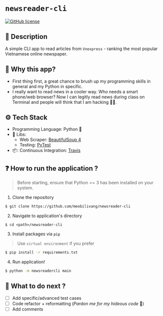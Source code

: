 # `newsreader-cli`

[![GitHub license](https://img.shields.io/badge/license-Apache-blue.svg)](https://github.com/meobilivang/newsreader-cli/blob/master/LICENSE)

## :book: Description

A simple CLI app to read articles from `Vnexpress` - ranking the most popular Vietnamese online newspaper.

## :dart: Why this app?

- First thing first, a great chance to brush up my programming skills in general and my Python in specific.
- I really want to read news in a cooler way. Who needs a smart phone/web browser? Now I can legitly read news during class on Terminal and people will think that I am hacking :technologist:.

## :gear: Tech Stack

- Programming Language: Python :snake:
- :scroll: Libs: 
    - Web Scraper: [BeautifulSoup 4](https://www.crummy.com/software/BeautifulSoup/bs4/doc/)
    - Testing: [PyTest](https://docs.pytest.org/en/6.2.x/)
- 📦: Continuous Integration: [Travis](https://docs.travis-ci.com/)

## :question: How to run the application ?

> Before starting, ensure that Python >= 3 has been installed on your system.

1. Clone the repository

```bash
$ git clone https://github.com/meobilivang/newsreader-cli
```

2. Navigate to application's directory

```
$ cd <path>/newsreader-cli
```

3. Install packages via `pip`

> Use `virtual environment` if you prefer

```bash
$ pip install -r requirements.txt
```

4. Run application!

```bash
$ python -m newsreadercli main
```

## :file_folder: What to do next ?

- [ ] Add specific/advanced test cases
- [ ] Code refactor + reformatting (*Pardon me for my hideous code* :pleading_face:)
- [ ] Add comments
